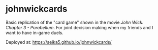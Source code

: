 # johnwickcards

Basic replication of the "card game" shown in the movie *John Wick: Chapter 3 - Parabellum*. For joint decision making when my friends and I want to have in-game duels.

Deployed at: https://seika5.github.io/johnwickcards/
